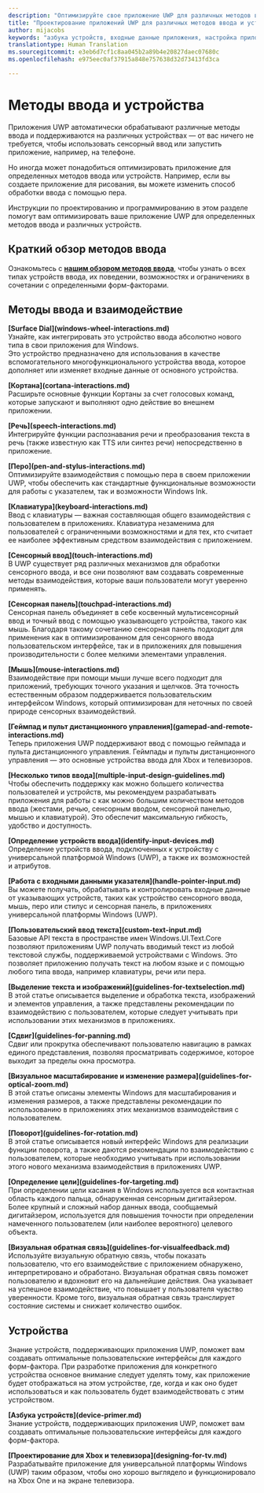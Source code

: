 ```yaml
---
description: "Оптимизируйте свое приложение UWP для различных методов ввода и устройств. Воспользуйтесь преимуществами сенсорного ввода и голосовых команд. Запускайте приложения на Xbox, телефоне и даже на телевизоре."
title: "Проектирование приложений UWP для различных методов ввода и устройств — разработка приложений для Windows"
author: mijacobs
keywords: "азбука устройств, входные данные приложения, настройка приложения UWP"
translationtype: Human Translation
ms.sourcegitcommit: e3eb6d7cf1c8aa045b2a89b4e20827daec07680c
ms.openlocfilehash: e975eec0af37915a848e757638d32d73413fd3ca

---
```

# Методы ввода и устройства

<link rel="stylesheet" href="https://az835927.vo.msecnd.net/sites/uwp/Resources/css/custom.css">

Приложения UWP автоматически обрабатывают различные методы ввода и поддерживаются на различных устройствах — от вас ничего не требуется, чтобы использовать сенсорный ввод или запустить приложение, например, на телефоне.

Но иногда может понадобиться оптимизировать приложение для определенных методов ввода или устройств. Например, если вы создаете приложение для рисования, вы можете изменить способ обработки ввода с помощью пера.

Инструкции по проектированию и программированию в этом разделе помогут вам оптимизировать ваше приложение UWP для определенных методов ввода и различных устройств.

## Краткий обзор методов ввода

Ознакомьтесь с <b>[нашим обзором методов ввода](input-primer.md)</b>, чтобы узнать о всех типах устройств ввода, их поведении, возможностях и ограничениях в сочетании с определенными форм-факторами.

## Методы ввода и взаимодействие

<div class="side-by-side">
<div class="side-by-side-content">
<p>
<b>[Surface Dial](windows-wheel-interactions.md)</b><br/>
Узнайте, как интегрировать это устройство ввода абсолютно нового типа в свои приложения для Windows.</br>
Это устройство предназначено для использования в качестве вспомогательного многофункционального устройства ввода, которое дополняет или изменяет входные данные от основного устройства.
</p>
</div>
</div>

<div class="side-by-side">
<div class="side-by-side-content">
<div class="side-by-side-content-left">
<p>
<b>[Кортана](cortana-interactions.md)</b><br/>
Расширьте основные функции Кортаны за счет голосовых команд, которые запускают и выполняют одно действие во внешнем приложении.
</p>
</div>
<div class="side-by-side-content-right">
<p>
<b>[Речь](speech-interactions.md)</b><br/>
Интегрируйте функции распознавания речи и преобразования текста в речь (также известную как TTS или синтез речи) непосредственно в приложение.
</p>
</div>
</div>
</div>

<div class="side-by-side">
<div class="side-by-side-content">
<div class="side-by-side-content-left">
<p>
<b>[Перо](pen-and-stylus-interactions.md)</b><br/>
Оптимизируйте взаимодействия с помощью пера в своем приложении UWP, чтобы обеспечить как стандартные функциональные возможности для работы с указателем, так и возможности Windows Ink.
</p>
</div>
<div class="side-by-side-content-right">
<p>
<b>[Клавиатура](keyboard-interactions.md)</b><br/>
Ввод с клавиатуры — важная составляющая общего взаимодействия с пользователем в приложениях. Клавиатура незаменима для пользователей с ограниченными возможностями и для тех, кто считает ее наиболее эффективным средством взаимодействия с приложением.
</p>
</div>
</div>
</div>

<div class="side-by-side">
<div class="side-by-side-content">
<div class="side-by-side-content-left">
<p>
<b>[Сенсорный ввод](touch-interactions.md)</b><br/>
В UWP существует ряд различных механизмов для обработки сенсорного ввода, и все они позволяют вам создавать современные методы взаимодействия, которые ваши пользователи могут уверенно применять.
</p>
</div>
<div class="side-by-side-content-right">
<p>
<b>[Сенсорная панель](touchpad-interactions.md)</b><br/>
Сенсорная панель объединяет в себе косвенный мультисенсорный ввод и точный ввод с помощью указывающего устройства, такого как мышь. Благодаря такому сочетанию сенсорная панель подходит для применения как в оптимизированном для сенсорного ввода пользовательском интерфейсе, так и в приложениях для повышения производительности с более мелкими элементами управления.
</p>
</div>
</div>
</div>

<div class="side-by-side">
<div class="side-by-side-content">
<div class="side-by-side-content-left">
<p>
<b>[Мышь](mouse-interactions.md)</b><br/>
Взаимодействие при помощи мыши лучше всего подходит для приложений, требующих точного указания и щелчков. Эта точность естественным образом поддерживается пользовательским интерфейсом Windows, который оптимизирован для неточных по своей природе сенсорных взаимодействий.
</p>
</div>
<div class="side-by-side-content-right">
<p>
<b>[Геймпад и пульт дистанционного управления](gamepad-and-remote-interactions.md)</b><br/>
Теперь приложения UWP поддерживают ввод с помощью геймпада и пульта дистанционного управления. Геймпады и пульты дистанционного управления — это основные устройства ввода для Xbox и телевизоров.
</p>
</div>
</div>
</div>

<div class="side-by-side">
<div class="side-by-side-content">
<p>
<b>[Несколько типов ввода](multiple-input-design-guidelines.md)</b><br/>
Чтобы обеспечить поддержку как можно большего количества пользователей и устройств, мы рекомендуем разрабатывать приложения для работы с как можно большим количеством методов ввода (жестами, речью, сенсорным вводом, сенсорной панелью, мышью и клавиатурой). Это обеспечит максимальную гибкость, удобство и доступность.
</p>
</div>
</div>

<div class="side-by-side">
<div class="side-by-side-content">
<div class="side-by-side-content-left">
<p>
<b>[Определение устройств ввода](identify-input-devices.md)</b><br/>
Определение устройств ввода, подключенных к устройству с универсальной платформой Windows (UWP), а также их возможностей и атрибутов.
</p>
</div>
<div class="side-by-side-content-right">
<p>
<b>[Работа с входными данными указателя](handle-pointer-input.md)</b><br/>
Вы можете получать, обрабатывать и контролировать входные данные от указывающих устройств, таких как устройство сенсорного ввода, мышь, перо или стилус и сенсорная панель, в приложениях универсальной платформы Windows (UWP).
</p>
</div>
</div>
</div>

<div class="side-by-side">
<div class="side-by-side-content">
<div class="side-by-side-content-left">
<p><b>[Пользовательский ввод текста](custom-text-input.md)</b><br/>
Базовые API текста в пространстве имен Windows.UI.Text.Core позволяют приложениям UWP получать вводимый текст из любой текстовой службы, поддерживаемой устройствами с Windows. Это позволяет приложению получать текст на любом языке и с помощью любого типа ввода, например клавиатуры, речи или пера.
</p>
</div>
<div class="side-by-side-content-right">
<p>
<b>[Выделение текста и изображений](guidelines-for-textselection.md)</b><br/>
В этой статье описывается выделение и обработка текста, изображений и элементов управления, а также представлены рекомендации по взаимодействию с пользователем, которые следует учитывать при использовании этих механизмов в приложениях.
</p>
</div>
</div>
</div>

<div class="side-by-side">
<div class="side-by-side-content">
<p>
<b>[Сдвиг](guidelines-for-panning.md)</b><br/>
Сдвиг или прокрутка обеспечивают пользователю навигацию в рамках единого представления, позволяя просматривать содержимое, которое выходит за пределы окна просмотра.
</p>
</div>
</div>

<div class="side-by-side">
<div class="side-by-side-content">
<div class="side-by-side-content-left">
<p>
<b>[Визуальное масштабирование и изменение размера](guidelines-for-optical-zoom.md)</b><br/>
В этой статье описаны элементы Windows для масштабирования и изменения размеров, а также представлены рекомендации по использованию в приложениях этих механизмов взаимодействия с пользователем.
</p>
</div>
<div class="side-by-side-content-right">
<p>
<b>[Поворот](guidelines-for-rotation.md)</b><br/>
В этой статье описывается новый интерфейс Windows для реализации функции поворота, а также даются рекомендации по взаимодействию с пользователем, которые необходимо учитывать при использовании этого нового механизма взаимодействия в приложениях UWP.
</p>
</div>
</div>
</div>

<div class="side-by-side">
<div class="side-by-side-content">
<div class="side-by-side-content-left">
<p><b>[Определение цели](guidelines-for-targeting.md)</b><br/>
При определении цели касания в Windows используется вся контактная область каждого пальца, обнаруженная сенсорным дигитайзером. Более крупный и сложный набор данных ввода, сообщаемый дигитайзером, используется для повышения точности при определении намеченного пользователем (или наиболее вероятного) целевого объекта.
</p>
</div>
<div class="side-by-side-content-right">
<p><b>[Визуальная обратная связь](guidelines-for-visualfeedback.md)</b><br/>
Используйте визуальную обратную связь, чтобы показать пользователю, что его взаимодействие с приложением обнаружено, интерпретировано и обработано. Визуальная обратная связь поможет пользователю и вдохновит его на дальнейшие действия. Она указывает на успешное взаимодействие, что повышает у пользователя чувство уверенности. Кроме того, визуальная обратная связь транслирует состояние системы и снижает количество ошибок.
</p>
</div>
</div>
</div>

## Устройства

Знание устройств, поддерживающих приложения UWP, поможет вам создавать оптимальные пользовательские интерфейсы для каждого форм-фактора. При разработке приложения для конкретного устройства основное внимание следует уделять тому, как приложение будет отображаться на этом устройстве, где, когда и как оно будет использоваться и как пользователь будет взаимодействовать с этим устройством.

<div class="side-by-side">
<div class="side-by-side-content">
  <div class="side-by-side-content-left">
<p><b>[Азбука устройств](device-primer.md)</b><br/>Знание устройств, поддерживающих приложения UWP, поможет вам создавать оптимальные пользовательские интерфейсы для каждого форм-фактора.
</p>
  </div>
  <div class="side-by-side-content-right">
<p><b>[Проектирование для Xbox и телевизора](designing-for-tv.md)</b><br/>Разрабатывайте приложение для универсальной платформы Windows (UWP) таким образом, чтобы оно хорошо выглядело и функционировало на Xbox One и на экране телевизора.
</p>
  </div>
</div>
</div>



<!--HONumber=Nov16_HO1-->


